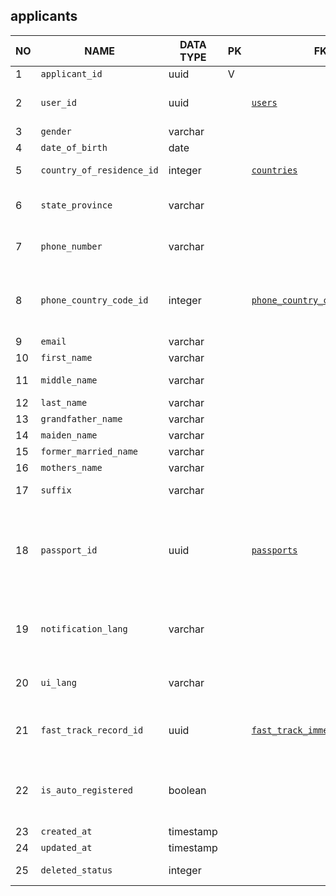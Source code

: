 applicants
----------------------------


NO | NAME | DATA TYPE | PK | FK | DESCRIPTION            
---|------|-----------|----|----|-------------
1|`applicant_id` | uuid | V |  | 
2|`user_id` | uuid |  | [`users`](users.md) | User account used by the applicant to log in
3|`gender` | varchar |  |  | One of: male, female
4|`date_of_birth` | date |  |  | 
5|`country_of_residence_id` | integer |  | [`countries`](countries.md) | Current country of residence
6|`state_province` | varchar |  |  | State or province of current location (residence?)
7|`phone_number` | varchar |  |  | Phone number without country code
8|`phone_country_code_id` | integer |  | [`phone_country_codes`](phone_country_codes.md) | Country id that the phone number is issued in (not the telephone country code itself).
9|`email` | varchar |  |  | Applicant's email.
10|`first_name` | varchar |  |  | 
11|`middle_name` | varchar |  |  | Middle name or father's name
12|`last_name` | varchar |  |  | 
13|`grandfather_name` | varchar |  |  | Grandfather's name
14|`maiden_name` | varchar |  |  | 
15|`former_married_name` | varchar |  |  | 
16|`mothers_name` | varchar |  |  | 
17|`suffix` | varchar |  |  | Suffix that goes after last_name, like Ph.D.
18|`passport_id` | uuid |  | [`passports`](passports.md) | Currently active passport. A historical attribute. When its value changes, old value is stored in applicants_passports table
19|`notification_lang` | varchar |  |  | Language, selected by user for receiving notifications - two-letter code. One of: en, ar
20|`ui_lang` | varchar |  |  | User interface language. One of: en, ar
21|`fast_track_record_id` | uuid |  | [`fast_track_immediate_record`](fast_track_immediate_record.md) | Reference to the fast track record that was created for this applicant
22|`is_auto_registered` | boolean |  |  | true if the record was created for this person automatically without the applicant interaction.
23|`created_at` | timestamp |  |  | 
24|`updated_at` | timestamp |  |  | 
25|`deleted_status` | integer |  |  | 0 - active record, 1 - deleted record.
